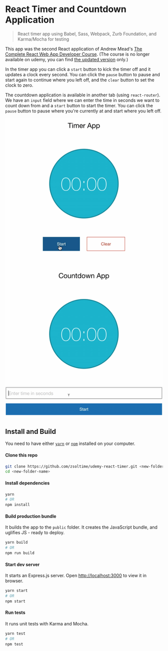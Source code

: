 # React Timer and Countdown Application

> React timer app using Babel, Sass, Webpack, Zurb Foundation, and Karma/Mocha for testing

This app was the second React application of Andrew Mead's [The Complete
React Web App Developer Course](https://www.udemy.com/the-complete-react-web-app-developer-course/). (The course is no longer available on udemy, you can find [the updated version](https://www.udemy.com/the-complete-nodejs-developer-course-2/) only.)

In the timer app you can click a `start` button to kick the timer off and it updates a clock every second. You can click the `pause` button to pause and start again to continue where you left off, and the `clear` button to set the clock to zero.

The countdown application is available in another tab (using `react-router`). We have an `input` field where we can enter the time in seconds we want to count down from and a `start` button to start the timer. You can click the `pause` button to pause where you're currently at and start where you left off.

![Timer](/images/preview-timer.gif?raw=true&sanitize=true)
![Countdown](/images/preview-countdown.gif?raw=true&sanitize=true)

## Install and Build

You need to have either [`yarn`](https://yarnpkg.com/lang/en/docs/install/) or [`npm`](https://www.npmjs.com/) installed on your computer.

#### Clone this repo

```bash
git clone https://github.com/zsoltime/udemy-react-timer.git <new-folder-name>
cd <new-folder-name>
```

#### Install dependencies

```bash
yarn
# OR
npm install
```

#### Build production bundle

It builds the app to the `public` folder. It creates the JavaScript bundle, and uglifies JS - ready to deploy.

```bash
yarn build
# OR
npm run build
```

#### Start dev server

It starts an Express.js server. Open [http://localhost:3000](http://localhost:3000) to view it in browser.

```bash
yarn start
# OR
npm start
```

#### Run tests

It runs unit tests with Karma and Mocha.

```bash
yarn test
# OR
npm test
```
